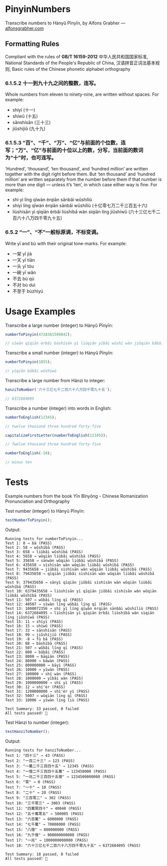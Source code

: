# PinyinNumbers
Transcribe numbers to Hànyǔ Pīnyīn, by Alfons Grabher — [alfonsgrabher.com](https://alfonsgrabher.com)  

## Formatting Rules

Compliant with the rules of **GB/T 16159-2012** 中华人民共和国国家标准, National Standards of the People's Republic of China, 汉语拼音正词法基本规则, Basic rules of the Chinese phonetic alphabet orthography  

### 6.1.5.2 十一到九十九之间的整数，连写。

Whole numbers from eleven to ninety-nine, are written without spaces. For example:

- shíyī (十一) 
- shíwǔ (十五) 
- sānshísān (三十三) 
- jiǔshíjiǔ (九十九)

### 6.1.5.3 “百”、“千”、“万”、“亿”与前面的个位数，连写；“万”、“亿”与前面的十位以上的数，分写，当前面的数词为“十”时，也可连写。

‘Hundred’, ‘thousand’, ‘ten thousand’, and ‘hundred million’ are written together with the digit right before them. But ‘ten thousand’ and ‘hundred million’ are written separately from the number before them if that number is more than one digit — unless it’s ‘ten’, in which case either way is fine. For example:

- shí yì líng qīwàn èrqiān sānbǎi wǔshíliù
- shíyì líng qīwàn èrqiān sānbǎi wǔshíliù (十亿零七万二千三百五十六)
- liùshísān yì qīqiān èrbǎi liùshíbā wàn sìqiān líng jiǔshíwǔ (六十三亿七千二百六十八万四千零九十五)

### 6.5.2 “一”、“不”一般标原调，不标变调。
 
Write yī and bù with their original tone-marks. For example:

- 一架 	yī jià
- 一天 	yī tiān
- 一头 	yī tóu
- 一碗 	yī wǎn
- 不去 	bù qù
- 不对 	bù duì
- 不至于 	bùzhìyú

# Usage Examples
Transcribe a large number (integer) to Hànyǔ Pīnyīn:
```js
numberToPinyin(4728361509842);

// sìwàn qīqiān èrbǎi bāshísān yì liùqiān yībǎi wǔshí wàn jiǔqiān bābǎi sìshí'èr
```
Transcribe a small number (integer) to Hànyǔ Pīnyīn:
```js
numberToPinyin(1855);

// yīqiān bābǎi wǔshíwǔ
```
Transcribe a large number from Hànzi to integer:
```js
hanziToNumber('六十三亿七千二百六十八万四千零九十五');

// 6372684095
```
Transcribe a number (integer) into words in English:
```js
numberToEnglish(12345);

// twelve thousand three hundred forty-five
```
```js
capitalizeFirstLetter(numberToEnglish(12345));

// Twelve thousand three hundred forty-five
```
```js
numberToEnglish(-10);

// minus ten
```

# Tests
Example numbers from the book Yīn Bǐnyōng - Chinese Romanization Pronunciation and Orthography

Test number (integer) to Hànyǔ Pīnyīn:

```js
testNumberToPinyin();
```
Output:
```
Running tests for numberToPinyin...
Test 1: 8 → bā (PASS)
Test 2: 58 → wǔshíbā (PASS)
Test 3: 658 → liùbǎi wǔshíbā (PASS)
Test 4: 5658 → wǔqiān liùbǎi wǔshíbā (PASS)
Test 5: 35658 → sānwàn wǔqiān liùbǎi wǔshíbā (PASS)
Test 6: 435658 → sìshísān wàn wǔqiān liùbǎi wǔshíbā (PASS)
Test 7: 9435658 → jiǔbǎi sìshísān wàn wǔqiān liùbǎi wǔshíbā (PASS)
Test 8: 79435658 → qīqiān jiǔbǎi sìshísān wàn wǔqiān liùbǎi wǔshíbā (PASS)
Test 9: 379435658 → sānyì qīqiān jiǔbǎi sìshísān wàn wǔqiān liùbǎi wǔshíbā (PASS)
Test 10: 6379435658 → liùshísān yì qīqiān jiǔbǎi sìshísān wàn wǔqiān liùbǎi wǔshíbā (PASS)
Test 11: 507 → wǔbǎi líng qī (PASS)
Test 12: 40507 → sìwàn líng wǔbǎi líng qī (PASS)
Test 13: 1000072356 → shí yì líng qīwàn èrqiān sānbǎi wǔshíliù (PASS)
Test 14: 6372684095 → liùshísān yì qīqiān èrbǎi liùshíbā wàn sìqiān líng jiǔshíwǔ (PASS)
Test 15: 11 → shíyī (PASS)
Test 16: 15 → shíwǔ (PASS)
Test 17: 33 → sānshísān (PASS)
Test 18: 99 → jiǔshíjiǔ (PASS)
Test 19: -8 → fù bā (PASS)
Test 20: 88 → bāshíbā (PASS)
Test 21: 507 → wǔbǎi líng qī (PASS)
Test 22: 800 → bābǎi (PASS)
Test 23: 8000 → bāqiān (PASS)
Test 24: 80000 → bāwàn (PASS)
Test 25: 800000000 → bāyì (PASS)
Test 26: 10000 → yīwàn (PASS)
Test 27: 100000 → shí wàn (PASS)
Test 28: 1000000 → yībǎi wàn (PASS)
Test 29: 1000000000 → shí yì (PASS)
Test 30: 12 → shí'èr (PASS)
Test 31: 1200000000 → shí'èr yì (PASS)
Test 32: 5007 → wǔqiān líng qī (PASS)
Test 33: 10006 → yīwàn líng liù (PASS)

Test Summary: 33 passed, 0 failed
All tests passed! 🎉
```

Test Hànzi to number (integer):

```js
testHanziToNumber();
```
Output:
```
Running tests for hanziToNumber...
Test 1: "四十三" → 43 (PASS)
Test 2: "一百二十三" → 123 (PASS)
Test 3: "一萬二千三百四十五" → 12345 (PASS)
Test 4: "一億二千三百四十五萬" → 123450000 (PASS)
Test 5: "一兆二千三百四十五億" → 1234500000000 (PASS)
Test 6: "零" → 0 (PASS)
Test 7: "一十" → 10 (PASS)
Test 8: "二十" → 20 (PASS)
Test 9: "三百零二" → 302 (PASS)
Test 10: "三千零三" → 3003 (PASS)
Test 11: "四萬零四十" → 40040 (PASS)
Test 12: "五十萬零五" → 500005 (PASS)
Test 13: "六百萬" → 6000000 (PASS)
Test 14: "七千萬" → 70000000 (PASS)
Test 15: "八億" → 800000000 (PASS)
Test 16: "九千億" → 900000000000 (PASS)
Test 17: "一兆" → 1000000000000 (PASS)
Test 18: "六十三亿七千二百六十八万四千零九十五" → 6372684095 (PASS)

Test Summary: 18 passed, 0 failed
All tests passed! 🎉
```
